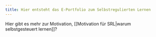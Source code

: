 ```yaml
---
title: Hier entsteht das E-Portfolio zum Selbstregulierten Lernen
---
```

Hier gibt es mehr zur Motivation, [[Motivation für SRL|warum selbstgesteuert lernen]]?
